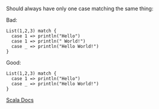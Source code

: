 Should always have only one case matching the same thing:

Bad:

    List(1,2,3) match {
      case 1 => println("Hello")
      case 1 => println(" World!")
      case _ => println("Hello World!")
    }

Good:

    List(1,2,3) match {
      case 1 => println("Hello")
      case _ => println("Hello World!")
    }

[Scala Docs](https://docs.scala-lang.org/tour/pattern-matching.html)
